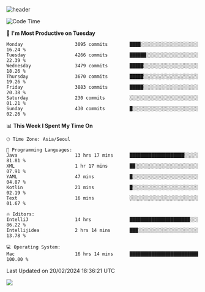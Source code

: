 ![header](https://capsule-render.vercel.app/api?type=Egg&color=timeAuto&height=300&section=header&text=PoPo&fontSize=90&animation=fadeIn)

  <!--START_SECTION:waka-->
![Code Time](http://img.shields.io/badge/Code%20Time-1%2C490%20hrs%2035%20mins-blue)

📅 **I'm Most Productive on Tuesday** 

```text
Monday                   3095 commits        ████░░░░░░░░░░░░░░░░░░░░░   16.24 % 
Tuesday                  4266 commits        ██████░░░░░░░░░░░░░░░░░░░   22.39 % 
Wednesday                3479 commits        █████░░░░░░░░░░░░░░░░░░░░   18.26 % 
Thursday                 3670 commits        █████░░░░░░░░░░░░░░░░░░░░   19.26 % 
Friday                   3883 commits        █████░░░░░░░░░░░░░░░░░░░░   20.38 % 
Saturday                 230 commits         ░░░░░░░░░░░░░░░░░░░░░░░░░   01.21 % 
Sunday                   430 commits         █░░░░░░░░░░░░░░░░░░░░░░░░   02.26 % 
```


📊 **This Week I Spent My Time On** 

```text
🕑︎ Time Zone: Asia/Seoul

💬 Programming Languages: 
Java                     13 hrs 17 mins      ████████████████████░░░░░   81.81 % 
XML                      1 hr 17 mins        ██░░░░░░░░░░░░░░░░░░░░░░░   07.91 % 
YAML                     47 mins             █░░░░░░░░░░░░░░░░░░░░░░░░   04.87 % 
Kotlin                   21 mins             █░░░░░░░░░░░░░░░░░░░░░░░░   02.19 % 
Text                     16 mins             ░░░░░░░░░░░░░░░░░░░░░░░░░   01.67 % 

🔥 Editors: 
IntelliJ                 14 hrs              ██████████████████████░░░   86.22 % 
Intellijidea             2 hrs 14 mins       ███░░░░░░░░░░░░░░░░░░░░░░   13.78 % 

💻 Operating System: 
Mac                      16 hrs 14 mins      █████████████████████████   100.00 % 
```


 Last Updated on 20/02/2024 18:36:21 UTC
<!--END_SECTION:waka-->



<img src="https://capsule-render.vercel.app/api?type=Egg&color=timeAuto&height=300&section=footer&text=PoPo&fontSize=90&animation=fadeIn&reversal=true" />
